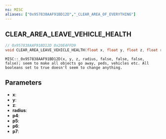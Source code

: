 ```yaml
---
ns: MISC
aliases: ["0x957838AAF91BD12D","_CLEAR_AREA_OF_EVERYTHING"]
---
```

## CLEAR_AREA_LEAVE_VEHICLE_HEALTH

```c
// 0x957838AAF91BD12D 0x20E4FFD9
void CLEAR_AREA_LEAVE_VEHICLE_HEALTH(float x, float y, float z, float radius, BOOL p4, BOOL p5, BOOL p6, BOOL p7);
```

```
MISC::_0x957838AAF91BD12D(x, y, z, radius, false, false, false, false); seem to make all objects go away, peds, vehicles etc. All booleans set to true doesn't seem to change anything.
```

## Parameters
* **x**: 
* **y**: 
* **z**: 
* **radius**: 
* **p4**: 
* **p5**: 
* **p6**: 
* **p7**: 

